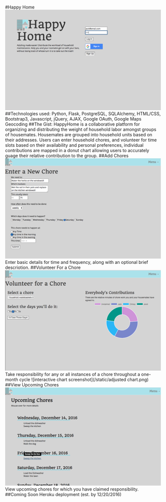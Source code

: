 #Happy Home
![HappyHome Login Page](/static/login.png)
##Technologies used:
Python, Flask, PostgreSQL, SQLAlchemy, HTML/CSS, Bootstrap3, Javascript, jQuery, AJAX, Google OAuth, Google Maps Geocoding
##The Gist:
HappyHome is a collaborative platform for organizing and distributing the weight of household labor amongst groups of housemates. Housemates are grouped into household units based on their addresses. Users can enter household chores, and volunteer for time slots based on their availability and personal preferences, individual contributions are mapped in a donut chart allowing users to accurately guage their relative contribution to the group.
##Add Chores
![HappyHome Login Page](/static/enterchore.png)
Enter basic details for time and frequency, along with an optional brief descriotion.
##Volunteer For a Chore
![HappyHome Login Page](/static/volunteer.png)
Take responsibility for any or all instances of a chore throughout a one-month cycle
![interactive chart screenshot](/static/adjusted chart.png)
##View Upcoming Chores
![HappyHome Login Page](/static/chorechart.png)
View upcoming chores for which you have claimed responsibility.
##Coming Soon
Heroku deployment (est. by 12/20/2016)